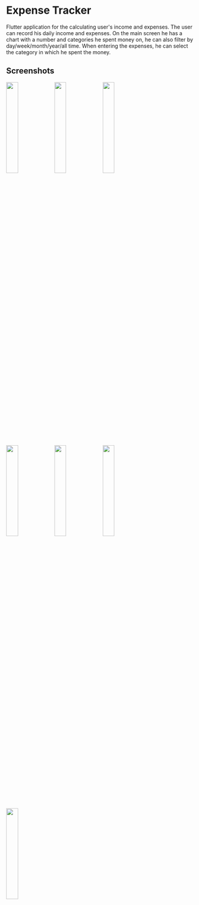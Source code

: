# Expense Tracker

Flutter application for the calculating user's income and expenses. The user can record his daily income and expenses. On the main screen he has a chart with a number and categories he spent money on, he can also filter by day/week/month/year/all time. When entering the expenses, he can select the category in which he spent the money.

## Screenshots

<img src="https://github.com/muratcanoksum/Income-Expenses-Tracker/assets/97808371/70691c7f-bdb0-47e4-beb3-d9e58e70ec8a" width=25% height=25%>
<img src="https://github.com/muratcanoksum/Income-Expenses-Tracker/assets/97808371/7fdaf173-d226-48c6-a221-b887cbabdaec" width=25% height=25%>
<img src="https://github.com/muratcanoksum/Income-Expenses-Tracker/assets/97808371/21a022e4-c02c-440d-a98e-47eee874a26e" width=25% height=25%>
<img src="https://github.com/muratcanoksum/Income-Expenses-Tracker/assets/97808371/0d025daa-7ee9-4192-9c5e-2e1a404ac88a" width=25% height=25%>
<img src="https://github.com/muratcanoksum/Income-Expenses-Tracker/assets/97808371/4a47d90d-bd4e-4cd6-b6fa-535690f635f6" width=25% height=25%>
<img src="https://github.com/muratcanoksum/Income-Expenses-Tracker/assets/97808371/d9388be3-72d9-40b7-96aa-eb2e72760b9e" width=25% height=25%>
<img src="https://github.com/muratcanoksum/Income-Expenses-Tracker/assets/97808371/0e798749-a006-493d-a834-a147346c5ff9" width=25% height=25%>
